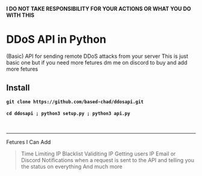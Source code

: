 **I DO NOT TAKE RESPONSIBILITY FOR YOUR ACTIONS OR WHAT YOU DO WITH THIS**

# DDoS API in Python
(Basic) API for sending remote DDoS attacks from your server
This is just basic one but if you need more fetures dm me on discord to buy and add more fetures

## Install
**`git clone https://github.com/based-chad/ddosapi.git`**
<br>
<br>
**`cd ddosapi ; python3 setup.py ; python3 api.py`**

<br>
<hr>

Fetures I Can Add

> Time Limiting
> IP Blacklist
> Validiting IP
> Getting users IP
> Email or Discord Notifications when a request is sent to the API and telling you the status on everything
> And much more
